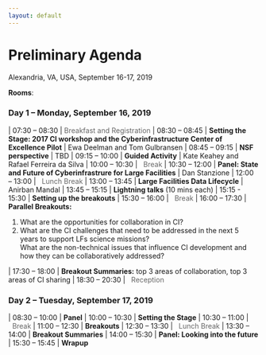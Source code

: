 ```yaml
---
layout: default
---
```


# Preliminary Agenda

Alexandria, VA, USA, September 16-17, 2019 

**Rooms**:

### Day 1 – Monday, September 16, 2019

| 07:30 – 08:30	| <span style="color: #666">Breakfast and Registration</span>
| 08:30 – 08:45	| **Setting the Stage: 2017 CI workshop and the Cyberinfrastructure Center of Excellence Pilot** | Ewa Deelman and Tom Gulbransen
| 08:45 – 09:15	| **NSF perspective** | TBD
| 09:15 – 10:00	| **Guided Activity** | Kate Keahey and Rafael Ferreira da Silva
| 10:00 – 10:30	| <span style="color: #666"><i class="fas fa-coffee"></i>&nbsp;&nbsp;Break</span>
| 10:30 – 12:00	| **Panel: State and Future of Cyberinfrastrure for Large Facilities** | Dan Stanzione 
| 12:00 – 13:00	| <span style="color: #666"><i class="fas fa-utensils"></i>&nbsp;&nbsp;Lunch Break</span>
| 13:00 – 13:45	| **Large Facilities Data Lifecycle** | Anirban Mandal
| 13:45 – 15:15	| **Lightning talks** (10 mins each)
| 15:15 - 15:30	| **Setting up the breakouts**
| 15:30 – 16:00	| <span style="color: #666"><i class="fas fa-coffee"></i>&nbsp;&nbsp;Break</span>
| 16:00 – 17:30	| **Parallel Breakouts:**<br /><ol><li>What are the opportunities for collaboration in CI?</li><li>What are the CI challenges that need to be addressed in the next 5 years to support LFs science missions?</li></li>What are the non-technical issues that influence CI development and how they can be collaboratively addressed?</li></ol>
| 17:30 – 18:00	| **Breakout Summaries:** top 3 areas of collaboration, top 3 areas of CI sharing
| 18:30 – 20:30	| <span style="color: #666"><i class="fas fa-wine-glass-alt"></i>&nbsp;&nbsp;Reception</span>

### Day 2 – Tuesday, September 17, 2019

| 08:30 – 10:00 | **Panel**
| 10:00 – 10:30 | **Setting the Stage**
| 10:30 – 11:00 | <span style="color: #666"><i class="fas fa-coffee"></i>&nbsp;&nbsp;Break</span>
| 11:00 – 12:30	| **Breakouts**
| 12:30 – 13:30 | <span style="color: #666"><i class="fas fa-utensils"></i>&nbsp;&nbsp;Lunch Break</span>
| 13:30 – 14:00 | **Breakout Summaries**
| 14:00 – 15:30 | **Panel: Looking into the future**
| 15:30 – 15:45 | **Wrapup**
